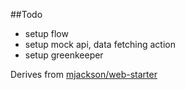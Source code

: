 ##Todo
- setup flow
- setup mock api, data fetching action
- setup greenkeeper

Derives from [mjackson/web-starter](https://github.com/mjackson/web-starter)
